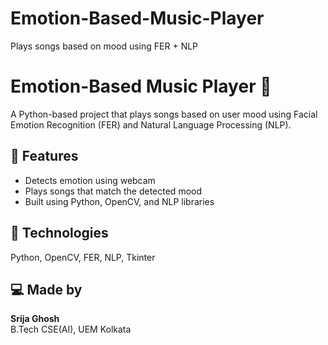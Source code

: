 # Emotion-Based-Music-Player
Plays songs based on mood using FER + NLP
# Emotion-Based Music Player 🎵  
A Python-based project that plays songs based on user mood using Facial Emotion Recognition (FER) and Natural Language Processing (NLP).

## 🧠 Features
- Detects emotion using webcam
- Plays songs that match the detected mood
- Built using Python, OpenCV, and NLP libraries

## 🧰 Technologies
Python, OpenCV, FER, NLP, Tkinter

## 💻 Made by
**Srija Ghosh**  
B.Tech CSE(AI), UEM Kolkata
